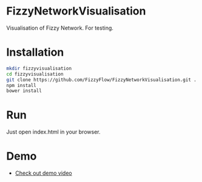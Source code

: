 # FizzyNetworkVisualisation
Visualisation of Fizzy Network. For testing.

# Installation

```bash
mkdir fizzyvisualisation
cd fizzyvisualisation
git clone https://github.com/FizzyFlow/FizzyNetworkVisualisation.git .
npm install
bower install
```
# Run

Just open index.html in your browser.

# Demo

* [Check out demo video](https://youtu.be/bkBqAc8G7UM)

